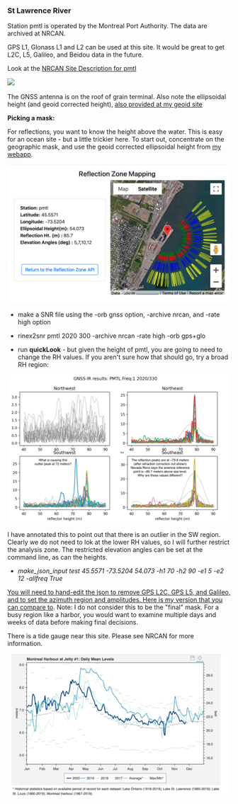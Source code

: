 ### St Lawrence River

Station pmtl is operated by the Montreal Port Authority. The data are archived at NRCAN. 

GPS L1, Glonass L1 and L2 can be used at this site. It would be great to get L2C, L5, Galileo, and Beidou data
in the future.

Look at the [NRCAN Site Description for pmtl](https://webapp.geod.nrcan.gc.ca/geod/data-donnees/station/report-rapport.php?id=M0722900)

<img src="https://webapp.geod.nrcan.gc.ca/cacs/PMTL_MONU.jpg" width="500" />

The GNSS antenna is on the roof of grain terminal. Also 
note the ellipsoidal height (and geoid corrected height),
[also provided at my geoid site](https://gnss-reflections.org/geoid)

**Picking a mask:** 

For reflections, you want to know the height above the water.
This is easy for an ocean site - but a little trickier here. To start out, concentrate on the 
geographic mask, and use the geoid corrected ellipsoidal height from [my webapp](https://gnss-reflections.org/rzones).

<img src="pmtl_rzone.png" width="500" />


- make a SNR file using the -orb gnss option, -archive nrcan, and -rate high option

- rinex2snr pmtl 2020 300 -archive nrcan -rate high -orb gps+glo

- run **quickLook** - but given the height of pmtl, you are going to need to change the RH values. If you aren't
sure how that should go, try a broad RH region:

<img src="pmtl-first-try.png" width="500"/>

I have annotated this to point out that there is an outlier in the SW region. Clearly we do not 
need to lok at the lower RH values, so I will further restrict the analysis zone.
The restricted elevation angles can be set at the command line, as can the heights. 

- *make_json_input test 45.5571 -73.5204 54.073 -h1 70 -h2 90 -e1 5 -e2 12 -allfreq True*

[You will need to hand-edit the json to remove GPS L2C, GPS L5, and Galileo, and 
to set the azimuth region and amplitudes. Here is my version that you can compare to](pmtl.json).
Note: I do not consider this to be the "final" mask. For a busy region 
like a harbor, you would want to examine multiple days and weeks of data before making final decisions.

There is a tide gauge near this site. Please see NRCAN for more information.

<img src="montreal.png" width="500">
